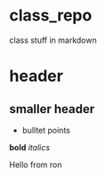# class_repo
class stuff
in markdown 

# header
## smaller header

- bulltet points

__bold__
_italics_

Hello from ron 
